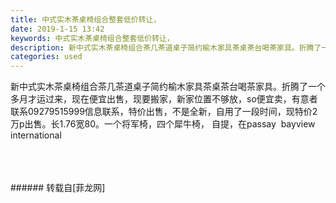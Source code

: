 ```yaml
---
title: 中式实木茶桌椅组合整套低价转让，
date: 2019-1-15 13:42
keywords: 中式实木茶桌椅组合整套低价转让，
description: 新中式实木茶桌椅组合茶几茶道桌子简约榆木家具茶桌茶台喝茶家具。折腾了一个多月才运过来，现在便宜出售，现要搬家，新家位置不够放，so便宜卖，有意者联系09279515999信息联系，特价出售，不是全新，自用了一段时间，现特价2万p出售。长1.76宽80。一个将军椅，四个犀牛椅， 自提，在passay  bayview international
categories: used
---
```

<td class="t_f" id="postmessage_2696924">

新中式实木茶桌椅组合茶几茶道桌子简约榆木家具茶桌茶台喝茶家具。折腾了一个多月才运过来，现在便宜出售，现要搬家，新家位置不够放，so便宜卖，有意者联系09279515999信息联系，特价出售，不是全新，自用了一段时间，现特价2万p出售。长1.76宽80。一个将军椅，四个犀牛椅， 自提，在passay  bayview international<br/>
<img alt="" border="0" class="zoom" data-cf-modified-1c79ae2021b246270e44b9d6-="" file="http://www.flw.ph/data/appbyme/upload/image/201901/15/HaeMbGW9FSAW.jpg" id="aimg_CU56D" lazyloadthumb="1" onclick="" onmouseover="" src="http://www.flw.ph/data/appbyme/upload/image/201901/15/HaeMbGW9FSAW.jpg"/><br/>
<br/>
<img alt="" border="0" class="zoom" data-cf-modified-1c79ae2021b246270e44b9d6-="" file="http://www.flw.ph/data/appbyme/upload/image/201901/15/05Idyv8t8d0H.jpg" id="aimg_Vg622" lazyloadthumb="1" onclick="" onmouseover="" src="http://www.flw.ph/data/appbyme/upload/image/201901/15/05Idyv8t8d0H.jpg"/><br/>
<br/>
<img alt="" border="0" class="zoom" data-cf-modified-1c79ae2021b246270e44b9d6-="" file="http://www.flw.ph/data/appbyme/upload/image/201901/15/Fd1g95dxmqYZ.jpg" id="aimg_ZhxLl" lazyloadthumb="1" onclick="" onmouseover="" src="http://www.flw.ph/data/appbyme/upload/image/201901/15/Fd1g95dxmqYZ.jpg"/><br/>
<br/>
</td>
###### 转载自[菲龙网]